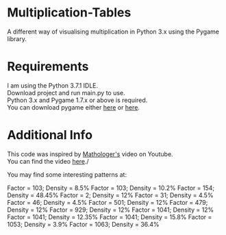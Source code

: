 # Multiplication-Tables
A different way of visualising multiplication in Python 3.x using the Pygame library.

# Requirements
I am using the Python 3.7.1 IDLE.\
Download project and run main.py to use.\
Python 3.x and Pygame 1.7.x or above is required.\
You can download pygame either [here](https://www.pygame.org/download.shtml) or [here](https://bitbucket.org/pygame/pygame/downloads/).

# Additional Info
This code was inspired by [Mathologer's](https://www.youtube.com/channel/UC1_uAIS3r8Vu6JjXWvastJg) video on Youtube.\
You can find the video [here](https://www.youtube.com/watch?v=qhbuKbxJsk8)./

You may find some interesting patterns at:

Factor = 103; Density = 8.5%
Factor = 103; Density = 10.2%
Factor = 154; Density = 48.45%
Factor = 2; Density = 12%
Factor = 31; Density = 4.5%
Factor = 46; Density = 4.5%
Factor = 501; Density = 12%
Factor = 479; Density = 12%
Factor = 929; Density = 12%
Factor = 1041; Density = 12%
Factor = 1041; Density = 12.35%
Factor = 1041; Density = 15.8%
Factor = 1053; Density = 3.9%
Factor = 1063; Density = 36.4%
